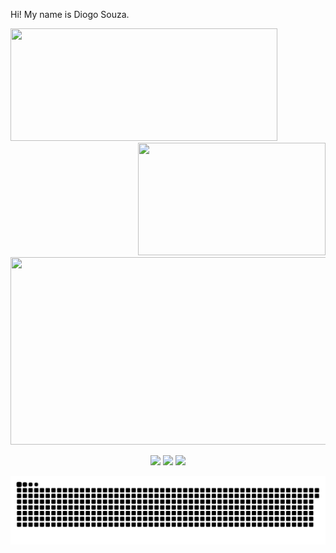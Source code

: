 Hi! My name is Diogo Souza. 

<div>
    
  <img height="180em"  width="427px" src="https://github-readme-stats.vercel.app/api?username=diogosouzaesilva&show_icons=true&theme=jolly&include_all_commits=true&count_private=true"/>
  
</div>

<div align="right">
  <img height="180em"  width="300px"   src="https://github-readme-stats.vercel.app/api/top-langs/?username=diogosouzaesilva&&layout=compact&hide=shell&theme=jolly"</img>
</div>

<div>
  <kbd><img align="center" width="900px" height="300" src="https://media.giphy.com/media/T1HNGhvx14iru/giphy.gif"></kbd>
 </div>



 <br>
<div  align="center"> 
  <a href="https://www.youtube.com/channel/UCJI91GkA9zAPuLvnzdfimBg" target="_blank"><img src="https://img.shields.io/badge/-Youtube-%23EA4335?style=for-the-badge&logo=youtube&logoColor=white" target="_blank"></a>
  <a href="https://www.instagram.com/eusouzadiogo/" target="_blank"><img src="https://img.shields.io/badge/-Instagram-%23E4405F?style=for-the-badge&logo=instagram&logoColor=white" target="_blank"></a>
  <a href="https://www.linkedin.com/in/souza-diogo/" target="_blank"><img src="https://img.shields.io/badge/-LinkedIn-%230077B5?style=for-the-badge&logo=linkedin&logoColor=white" target="_blank"></a> 
 
  ![Snake animation](https://github.com/diogosouzaesilva/diogosouzaesilva/blob/output/github-contribution-grid-snake.svg)
 
</div>
 
